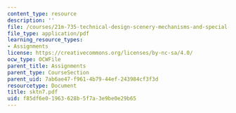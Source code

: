 ```yaml
---
content_type: resource
description: ''
file: /courses/21m-735-technical-design-scenery-mechanisms-and-special-effects-spring-2004/f85df6e01963628b5f7a3e9be0e29b65_sktn7.pdf
file_type: application/pdf
learning_resource_types:
- Assignments
license: https://creativecommons.org/licenses/by-nc-sa/4.0/
ocw_type: OCWFile
parent_title: Assignments
parent_type: CourseSection
parent_uid: 7ab6ae47-f961-4b79-44ef-243984cf3f3d
resourcetype: Document
title: sktn7.pdf
uid: f85df6e0-1963-628b-5f7a-3e9be0e29b65
---
```

